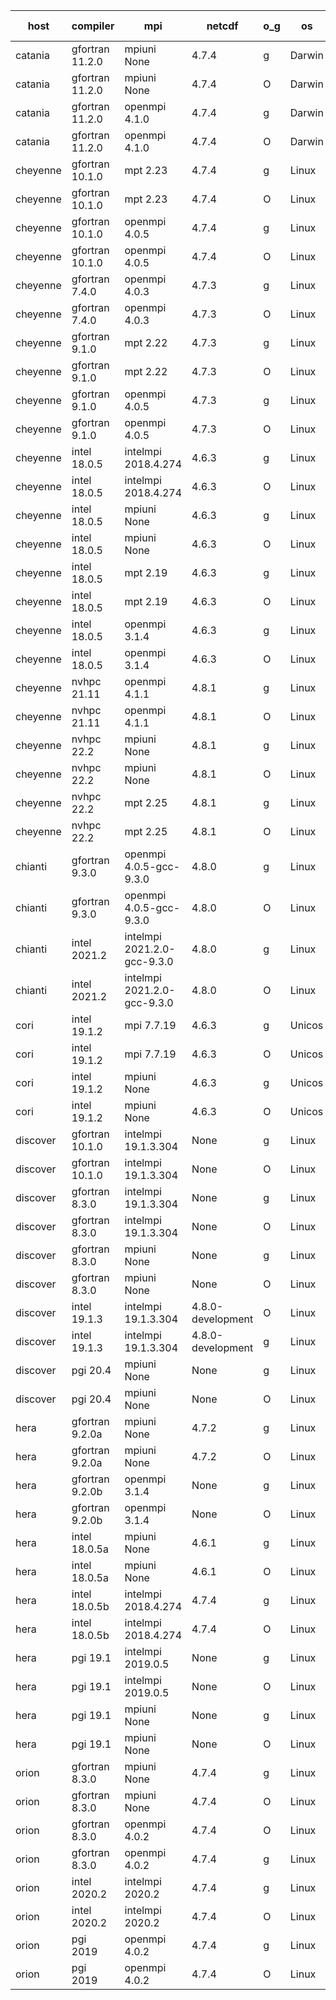 

| host     | compiler                              | mpi                      | netcdf        | o_g        | os       | build       | u_pass          | u_fail          | s_pass            | s_fail            | e_pass             | e_fail             | nuopc_pass       | nuopc_fail       | artifacts link          |
|----------|---------------------------------------|--------------------------|---------------|------------|----------|-------------|-----------------|-----------------|-------------------|-------------------|--------------------|--------------------|------------------|------------------|-------------------------|
| catania | gfortran 11.2.0 | mpiuni None  | 4.7.4  | g | Darwin | PASS | 12319 | 0 | 8 | 0 | 43 | 0 | None | None | <a href="https://github.com/esmf-org/esmf-test-artifacts/tree/a4e5ede705e6a61310a8ba3edbc817e88f0e905e/develop/gfortran/11.2.0/g/mpiuni/None" target="_blank">a4e5ede</a> | 
| catania | gfortran 11.2.0 | mpiuni None  | 4.7.4  | O | Darwin | PASS | 12319 | 0 | 8 | 0 | 43 | 0 | None | None | <a href="https://github.com/esmf-org/esmf-test-artifacts/tree/8dd03b254d2f5cceb5fa128cc2ec2da5ea01297f/develop/gfortran/11.2.0/O/mpiuni/None" target="_blank">8dd03b2</a> | 
| catania | gfortran 11.2.0 | openmpi 4.1.0  | 4.7.4  | g | Darwin | PASS | 13889 | 9 | 49 | 0 | 80 | 0 | 52 | 0 | <a href="https://github.com/esmf-org/esmf-test-artifacts/tree/a5adc935a9737571ace20e696cb5a829461f0f09/develop/gfortran/11.2.0/g/openmpi/4.1.0" target="_blank">a5adc93</a> | 
| catania | gfortran 11.2.0 | openmpi 4.1.0  | 4.7.4  | O | Darwin | PASS | 13889 | 9 | 49 | 0 | 80 | 0 | 52 | 0 | <a href="https://github.com/esmf-org/esmf-test-artifacts/tree/4c160d46339e7a5914b13ae36f53d861a0861344/develop/gfortran/11.2.0/O/openmpi/4.1.0" target="_blank">4c160d4</a> | 
| cheyenne | gfortran 10.1.0 | mpt 2.23  | 4.7.4  | g | Linux | PASS | 13898 | 0 | 49 | 0 | 80 | 0 | 52 | 0 | <a href="https://github.com/esmf-org/esmf-test-artifacts/tree/375da093af8a2a7a745b8b142fe894feb0b35e3f/develop/gfortran/10.1.0/g/mpt/2.23" target="_blank">375da09</a> | 
| cheyenne | gfortran 10.1.0 | mpt 2.23  | 4.7.4  | O | Linux | PASS | 13898 | 0 | 49 | 0 | 80 | 0 | 52 | 0 | <a href="https://github.com/esmf-org/esmf-test-artifacts/tree/fdb56627a29856f97100ba568e9c8cdc52949968/develop/gfortran/10.1.0/O/mpt/2.23" target="_blank">fdb5662</a> | 
| cheyenne | gfortran 10.1.0 | openmpi 4.0.5  | 4.7.4  | g | Linux | PASS | 13898 | 0 | 49 | 0 | 80 | 0 | 52 | 0 | <a href="https://github.com/esmf-org/esmf-test-artifacts/tree/ef15e896b764cd489339ddc8470bdd8ea7ba1ac0/develop/gfortran/10.1.0/g/openmpi/4.0.5" target="_blank">ef15e89</a> | 
| cheyenne | gfortran 10.1.0 | openmpi 4.0.5  | 4.7.4  | O | Linux | PASS | 13898 | 0 | 49 | 0 | 80 | 0 | 52 | 0 | <a href="https://github.com/esmf-org/esmf-test-artifacts/tree/50dc2a10a384617bafc7f01080e2fa1142363359/develop/gfortran/10.1.0/O/openmpi/4.0.5" target="_blank">50dc2a1</a> | 
| cheyenne | gfortran 7.4.0 | openmpi 4.0.3  | 4.7.3  | g | Linux | PASS | 13898 | 0 | 49 | 0 | 80 | 0 | 52 | 0 | <a href="https://github.com/esmf-org/esmf-test-artifacts/tree/099f57f13b045973fe66615cd1fe11fd235e0513/develop/gfortran/7.4.0/g/openmpi/4.0.3" target="_blank">099f57f</a> | 
| cheyenne | gfortran 7.4.0 | openmpi 4.0.3  | 4.7.3  | O | Linux | PASS | 13898 | 0 | 49 | 0 | 80 | 0 | 52 | 0 | <a href="https://github.com/esmf-org/esmf-test-artifacts/tree/d4ad0792251e7e2ba879e2d9cacec67deca2b528/develop/gfortran/7.4.0/O/openmpi/4.0.3" target="_blank">d4ad079</a> | 
| cheyenne | gfortran 9.1.0 | mpt 2.22  | 4.7.3  | g | Linux | PASS | 13898 | 0 | 49 | 0 | 80 | 0 | 52 | 0 | <a href="https://github.com/esmf-org/esmf-test-artifacts/tree/6b326af774ccc410a0bb4b224698fcac386e06ca/develop/gfortran/9.1.0/g/mpt/2.22" target="_blank">6b326af</a> | 
| cheyenne | gfortran 9.1.0 | mpt 2.22  | 4.7.3  | O | Linux | PASS | 13898 | 0 | 49 | 0 | 80 | 0 | 52 | 0 | <a href="https://github.com/esmf-org/esmf-test-artifacts/tree/2f763429fc8353141324aa500a0267d7d5879d7d/develop/gfortran/9.1.0/O/mpt/2.22" target="_blank">2f76342</a> | 
| cheyenne | gfortran 9.1.0 | openmpi 4.0.5  | 4.7.3  | g | Linux | PASS | 13898 | 0 | 49 | 0 | 80 | 0 | 52 | 0 | <a href="https://github.com/esmf-org/esmf-test-artifacts/tree/6b353dd705d92e5bb703106d358bf16ab6e31cd7/develop/gfortran/9.1.0/g/openmpi/4.0.5" target="_blank">6b353dd</a> | 
| cheyenne | gfortran 9.1.0 | openmpi 4.0.5  | 4.7.3  | O | Linux | PASS | None | None | None | None | None | None | None | None | <a href="https://github.com/esmf-org/esmf-test-artifacts/tree/2a7433bf734bd270610aa45912a87617fdd1eb79/develop/gfortran/9.1.0/O/openmpi/4.0.5" target="_blank">2a7433b</a> | 
| cheyenne | intel 18.0.5 | intelmpi 2018.4.274  | 4.6.3  | g | Linux | PASS | 13898 | 0 | 49 | 0 | 80 | 0 | 52 | 0 | <a href="https://github.com/esmf-org/esmf-test-artifacts/tree/3bf0e8e35d2ec666d4c25ebc46d21b44c98b9f08/develop/intel/18.0.5/g/intelmpi/2018.4.274" target="_blank">3bf0e8e</a> | 
| cheyenne | intel 18.0.5 | intelmpi 2018.4.274  | 4.6.3  | O | Linux | PASS | 13898 | 0 | 49 | 0 | 80 | 0 | 52 | 0 | <a href="https://github.com/esmf-org/esmf-test-artifacts/tree/cda3f4e72876504e56d7ed3f526ab6e383b11a0e/develop/intel/18.0.5/O/intelmpi/2018.4.274" target="_blank">cda3f4e</a> | 
| cheyenne | intel 18.0.5 | mpiuni None  | 4.6.3  | g | Linux | PASS | 12319 | 0 | 8 | 0 | 43 | 0 | None | None | <a href="https://github.com/esmf-org/esmf-test-artifacts/tree/6bc0ce379161cabdfe0c0989b966d17248239f01/develop/intel/18.0.5/g/mpiuni/None" target="_blank">6bc0ce3</a> | 
| cheyenne | intel 18.0.5 | mpiuni None  | 4.6.3  | O | Linux | PASS | 12319 | 0 | 8 | 0 | 43 | 0 | None | None | <a href="https://github.com/esmf-org/esmf-test-artifacts/tree/46b559ffdcb5003e0f6b40622264cdc8f8626dd7/develop/intel/18.0.5/O/mpiuni/None" target="_blank">46b559f</a> | 
| cheyenne | intel 18.0.5 | mpt 2.19  | 4.6.3  | g | Linux | PASS | 13898 | 0 | 49 | 0 | 80 | 0 | 52 | 0 | <a href="https://github.com/esmf-org/esmf-test-artifacts/tree/63e6c4ae15eadde0dd4c33e6f827297fee7951b9/develop/intel/18.0.5/g/mpt/2.19" target="_blank">63e6c4a</a> | 
| cheyenne | intel 18.0.5 | mpt 2.19  | 4.6.3  | O | Linux | PASS | 13898 | 0 | 49 | 0 | 80 | 0 | 52 | 0 | <a href="https://github.com/esmf-org/esmf-test-artifacts/tree/5b897cd093be578c8558437f78e38d2be3a063e7/develop/intel/18.0.5/O/mpt/2.19" target="_blank">5b897cd</a> | 
| cheyenne | intel 18.0.5 | openmpi 3.1.4  | 4.6.3  | g | Linux | PASS | 13898 | 0 | 49 | 0 | 80 | 0 | 52 | 0 | <a href="https://github.com/esmf-org/esmf-test-artifacts/tree/70d0ca2234a8d35f92d238646cd083cff68a7484/develop/intel/18.0.5/g/openmpi/3.1.4" target="_blank">70d0ca2</a> | 
| cheyenne | intel 18.0.5 | openmpi 3.1.4  | 4.6.3  | O | Linux | PASS | 13898 | 0 | 49 | 0 | 80 | 0 | 52 | 0 | <a href="https://github.com/esmf-org/esmf-test-artifacts/tree/96b1e204b2c31785d6c1415445994a63bb1bd0e3/develop/intel/18.0.5/O/openmpi/3.1.4" target="_blank">96b1e20</a> | 
| cheyenne | nvhpc 21.11 | openmpi 4.1.1  | 4.8.1  | g | Linux | PASS | 13001 | 897 | 35 | 14 | 66 | 14 | 10 | 42 | <a href="https://github.com/esmf-org/esmf-test-artifacts/tree/872e5a97c07ac1ca73df87d9d756884945b19908/develop/nvhpc/21.11/g/openmpi/4.1.1" target="_blank">872e5a9</a> | 
| cheyenne | nvhpc 21.11 | openmpi 4.1.1  | 4.8.1  | O | Linux | PASS | 13893 | 5 | 49 | 0 | 80 | 0 | 45 | 7 | <a href="https://github.com/esmf-org/esmf-test-artifacts/tree/896305f512143eb084ac417e54d6892ceea998d2/develop/nvhpc/21.11/O/openmpi/4.1.1" target="_blank">896305f</a> | 
| cheyenne | nvhpc 22.2 | mpiuni None  | 4.8.1  | g | Linux | PASS | 11682 | 637 | 4 | 4 | 40 | 3 | None | None | <a href="https://github.com/esmf-org/esmf-test-artifacts/tree/bc9eb2c485496a6e02ebd675a8e494226e15767f/develop/nvhpc/22.2/g/mpiuni/None" target="_blank">bc9eb2c</a> | 
| cheyenne | nvhpc 22.2 | mpiuni None  | 4.8.1  | O | Linux | PASS | 12317 | 2 | 8 | 0 | 43 | 0 | None | None | <a href="https://github.com/esmf-org/esmf-test-artifacts/tree/806f06048055293df3451008d3e66d09399f7f4c/develop/nvhpc/22.2/O/mpiuni/None" target="_blank">806f060</a> | 
| cheyenne | nvhpc 22.2 | mpt 2.25  | 4.8.1  | g | Linux | PASS | 13013 | 885 | 35 | 14 | 66 | 14 | 10 | 42 | <a href="https://github.com/esmf-org/esmf-test-artifacts/tree/84c90b4324ebed750fb72da6f8d83ecdbd1b22c6/develop/nvhpc/22.2/g/mpt/2.25" target="_blank">84c90b4</a> | 
| cheyenne | nvhpc 22.2 | mpt 2.25  | 4.8.1  | O | Linux | PASS | 13895 | 3 | 49 | 0 | 80 | 0 | 45 | 7 | <a href="https://github.com/esmf-org/esmf-test-artifacts/tree/1bd8321edc1e4e299564a528313f7d91518e3773/develop/nvhpc/22.2/O/mpt/2.25" target="_blank">1bd8321</a> | 
| chianti | gfortran 9.3.0 | openmpi 4.0.5-gcc-9.3.0  | 4.8.0  | g | Linux | PASS | 13898 | 0 | 49 | 0 | 80 | 0 | 52 | 0 | <a href="https://github.com/esmf-org/esmf-test-artifacts/tree/7956e73938a0e8b25c912374ad0bcb4a114ec33a/develop/gfortran/9.3.0/g/openmpi/4.0.5-gcc-9.3.0" target="_blank">7956e73</a> | 
| chianti | gfortran 9.3.0 | openmpi 4.0.5-gcc-9.3.0  | 4.8.0  | O | Linux | PASS | 13898 | 0 | 49 | 0 | 80 | 0 | 52 | 0 | <a href="https://github.com/esmf-org/esmf-test-artifacts/tree/a13f2e49bd8893964f6c7f8a7180364c0c42bff8/develop/gfortran/9.3.0/O/openmpi/4.0.5-gcc-9.3.0" target="_blank">a13f2e4</a> | 
| chianti | intel 2021.2 | intelmpi 2021.2.0-gcc-9.3.0  | 4.8.0  | g | Linux | PASS | 13898 | 0 | 49 | 0 | 80 | 0 | 52 | 0 | <a href="https://github.com/esmf-org/esmf-test-artifacts/tree/387680ac1eb2681d1dc2c5c94b23659dd883113c/develop/intel/2021.2/g/intelmpi/2021.2.0-gcc-9.3.0" target="_blank">387680a</a> | 
| chianti | intel 2021.2 | intelmpi 2021.2.0-gcc-9.3.0  | 4.8.0  | O | Linux | PASS | 13898 | 0 | 49 | 0 | 80 | 0 | 52 | 0 | <a href="https://github.com/esmf-org/esmf-test-artifacts/tree/b7aef266c7b40e3fec73553d995c0ccbb497d9af/develop/intel/2021.2/O/intelmpi/2021.2.0-gcc-9.3.0" target="_blank">b7aef26</a> | 
| cori | intel 19.1.2 | mpi 7.7.19  | 4.6.3  | g | Unicos | PASS | 13898 | 0 | 49 | 0 | 80 | 0 | 52 | 0 | <a href="https://github.com/esmf-org/esmf-test-artifacts/tree/2e6460bc0270ac677833f669add1efd71c8696b4/develop/intel/19.1.2/g/mpi/7.7.19" target="_blank">2e6460b</a> | 
| cori | intel 19.1.2 | mpi 7.7.19  | 4.6.3  | O | Unicos | PASS | 13898 | 0 | 49 | 0 | 80 | 0 | 52 | 0 | <a href="https://github.com/esmf-org/esmf-test-artifacts/tree/a79e8dbf1ad46adb1d58c5dd49dbaecfdd569f09/develop/intel/19.1.2/O/mpi/7.7.19" target="_blank">a79e8db</a> | 
| cori | intel 19.1.2 | mpiuni None  | 4.6.3  | g | Unicos | PASS | 12319 | 0 | 8 | 0 | 43 | 0 | None | None | <a href="https://github.com/esmf-org/esmf-test-artifacts/tree/36818c6410af7c56c62d96f032eaaaacd6edc052/develop/intel/19.1.2/g/mpiuni/None" target="_blank">36818c6</a> | 
| cori | intel 19.1.2 | mpiuni None  | 4.6.3  | O | Unicos | PASS | 12319 | 0 | 8 | 0 | 43 | 0 | None | None | <a href="https://github.com/esmf-org/esmf-test-artifacts/tree/2741198fba50fd828f97cc39aa420d41a236bb49/develop/intel/19.1.2/O/mpiuni/None" target="_blank">2741198</a> | 
| discover | gfortran 10.1.0 | intelmpi 19.1.3.304  | None  | g | Linux | PASS | 13883 | 15 | 49 | 0 | 80 | 0 | 52 | 0 | <a href="https://github.com/esmf-org/esmf-test-artifacts/tree/331962674ca33f1bc48dd9b1e6feb22a2da56637/develop/gfortran/10.1.0/g/intelmpi/19.1.3.304" target="_blank">3319626</a> | 
| discover | gfortran 10.1.0 | intelmpi 19.1.3.304  | None  | O | Linux | PASS | 13883 | 15 | 49 | 0 | 80 | 0 | 52 | 0 | <a href="https://github.com/esmf-org/esmf-test-artifacts/tree/627c125f15ae37d6120a4a95c135fde929b5e34c/develop/gfortran/10.1.0/O/intelmpi/19.1.3.304" target="_blank">627c125</a> | 
| discover | gfortran 8.3.0 | intelmpi 19.1.3.304  | None  | g | Linux | PASS | 13883 | 15 | 49 | 0 | 80 | 0 | 52 | 0 | <a href="https://github.com/esmf-org/esmf-test-artifacts/tree/027b7a4d3366b21c5b5edb86ad80707514c4caf1/develop/gfortran/8.3.0/g/intelmpi/19.1.3.304" target="_blank">027b7a4</a> | 
| discover | gfortran 8.3.0 | intelmpi 19.1.3.304  | None  | O | Linux | PASS | 13883 | 15 | 49 | 0 | 80 | 0 | 52 | 0 | <a href="https://github.com/esmf-org/esmf-test-artifacts/tree/07694d10865492f75994d8a739efc8b353b05b85/develop/gfortran/8.3.0/O/intelmpi/19.1.3.304" target="_blank">07694d1</a> | 
| discover | gfortran 8.3.0 | mpiuni None  | None  | g | Linux | PASS | 12319 | 0 | 8 | 0 | 43 | 0 | None | None | <a href="https://github.com/esmf-org/esmf-test-artifacts/tree/c5212f97f32c4660ffd5ef4f6e858f3214f2001c/develop/gfortran/8.3.0/g/mpiuni/None" target="_blank">c5212f9</a> | 
| discover | gfortran 8.3.0 | mpiuni None  | None  | O | Linux | PASS | 12319 | 0 | 8 | 0 | 43 | 0 | None | None | <a href="https://github.com/esmf-org/esmf-test-artifacts/tree/8e034f51d5311ebe5df72e04dceb152dabb46620/develop/gfortran/8.3.0/O/mpiuni/None" target="_blank">8e034f5</a> | 
| discover | intel 19.1.3 | intelmpi 19.1.3.304  | 4.8.0-development  | O | Linux | PASS | 13898 | 0 | 49 | 0 | 80 | 0 | 52 | 0 | <a href="https://github.com/esmf-org/esmf-test-artifacts/tree/fb54a994cd321bcdf4b055ae9ec095a8c1e49307/develop/intel/19.1.3/O/intelmpi/19.1.3.304" target="_blank">fb54a99</a> | 
| discover | intel 19.1.3 | intelmpi 19.1.3.304  | 4.8.0-development  | g | Linux | PASS | 13898 | 0 | 49 | 0 | 80 | 0 | 52 | 0 | <a href="https://github.com/esmf-org/esmf-test-artifacts/tree/fcd754fcd3182d7023bedc76e20f875e0816ab93/develop/intel/19.1.3/g/intelmpi/19.1.3.304" target="_blank">fcd754f</a> | 
| discover | pgi 20.4 | mpiuni None  | None  | g | Linux | PASS | 11694 | 625 | 4 | 4 | 40 | 3 | None | None | <a href="https://github.com/esmf-org/esmf-test-artifacts/tree/5aab452bdcd4cd9a02f62c7a32d1e9bc3477e722/develop/pgi/20.4/g/mpiuni/None" target="_blank">5aab452</a> | 
| discover | pgi 20.4 | mpiuni None  | None  | O | Linux | PASS | 11694 | 625 | 6 | 2 | 40 | 3 | None | None | <a href="https://github.com/esmf-org/esmf-test-artifacts/tree/f1526588925667e0addc408a39ffc5664f0812da/develop/pgi/20.4/O/mpiuni/None" target="_blank">f152658</a> | 
| hera | gfortran 9.2.0a | mpiuni None  | 4.7.2  | g | Linux | PASS | 12319 | 0 | 8 | 0 | 43 | 0 | None | None | <a href="https://github.com/esmf-org/esmf-test-artifacts/tree/b95491a35a4963649164ebf0a415772177be7ded/develop/gfortran/9.2.0a/g/mpiuni/None" target="_blank">b95491a</a> | 
| hera | gfortran 9.2.0a | mpiuni None  | 4.7.2  | O | Linux | PASS | 12319 | 0 | 8 | 0 | 43 | 0 | None | None | <a href="https://github.com/esmf-org/esmf-test-artifacts/tree/9437281dc0204ba81eddb41171cc02584e657f2c/develop/gfortran/9.2.0a/O/mpiuni/None" target="_blank">9437281</a> | 
| hera | gfortran 9.2.0b | openmpi 3.1.4  | None  | g | Linux | PASS | 13898 | 0 | 49 | 0 | 80 | 0 | 52 | 0 | <a href="https://github.com/esmf-org/esmf-test-artifacts/tree/3c9528b84bc18c75c942b40130e4295cfab6c0bf/develop/gfortran/9.2.0b/g/openmpi/3.1.4" target="_blank">3c9528b</a> | 
| hera | gfortran 9.2.0b | openmpi 3.1.4  | None  | O | Linux | PASS | 13898 | 0 | 49 | 0 | 80 | 0 | 52 | 0 | <a href="https://github.com/esmf-org/esmf-test-artifacts/tree/58b9f912a14ae6284c4dd451e60461e17af9bd3e/develop/gfortran/9.2.0b/O/openmpi/3.1.4" target="_blank">58b9f91</a> | 
| hera | intel 18.0.5a | mpiuni None  | 4.6.1  | g | Linux | PASS | 12319 | 0 | 8 | 0 | 43 | 0 | None | None | <a href="https://github.com/esmf-org/esmf-test-artifacts/tree/d3bd3acb6b0e50fb399e26e182f3626a12804259/develop/intel/18.0.5a/g/mpiuni/None" target="_blank">d3bd3ac</a> | 
| hera | intel 18.0.5a | mpiuni None  | 4.6.1  | O | Linux | PASS | 12319 | 0 | 8 | 0 | 43 | 0 | None | None | <a href="https://github.com/esmf-org/esmf-test-artifacts/tree/7bb46faf1b9e7eb81b4b2008cf8931ca2e5975f1/develop/intel/18.0.5a/O/mpiuni/None" target="_blank">7bb46fa</a> | 
| hera | intel 18.0.5b | intelmpi 2018.4.274  | 4.7.4  | g | Linux | PASS | 13898 | 0 | 49 | 0 | 80 | 0 | 52 | 0 | <a href="https://github.com/esmf-org/esmf-test-artifacts/tree/7ab7b1e2b5f8e20e5242b36f37ff0a31386178fa/develop/intel/18.0.5b/g/intelmpi/2018.4.274" target="_blank">7ab7b1e</a> | 
| hera | intel 18.0.5b | intelmpi 2018.4.274  | 4.7.4  | O | Linux | PASS | 13898 | 0 | 49 | 0 | 80 | 0 | 52 | 0 | <a href="https://github.com/esmf-org/esmf-test-artifacts/tree/24e1c50f0fe376d05d0c168449b22e067ba0404a/develop/intel/18.0.5b/O/intelmpi/2018.4.274" target="_blank">24e1c50</a> | 
| hera | pgi 19.1 | intelmpi 2019.0.5  | None  | g | Linux | PASS | 13021 | 877 | None | None | None | None | None | None | <a href="https://github.com/esmf-org/esmf-test-artifacts/tree/5aeac7badf6ed5d3c3dc66aa24c3ae02a0c185da/develop/pgi/19.1/g/intelmpi/2019.0.5" target="_blank">5aeac7b</a> | 
| hera | pgi 19.1 | intelmpi 2019.0.5  | None  | O | Linux | PASS | 13069 | 829 | None | None | None | None | None | None | <a href="https://github.com/esmf-org/esmf-test-artifacts/tree/fa249a908265cd0537795b3e4ba7a8d380b9e6c5/develop/pgi/19.1/O/intelmpi/2019.0.5" target="_blank">fa249a9</a> | 
| hera | pgi 19.1 | mpiuni None  | None  | g | Linux | PASS | 11694 | 625 | 4 | 4 | None | None | None | None | <a href="https://github.com/esmf-org/esmf-test-artifacts/tree/34442a08d0664167941b1c860d9bf0013e1040f9/develop/pgi/19.1/g/mpiuni/None" target="_blank">34442a0</a> | 
| hera | pgi 19.1 | mpiuni None  | None  | O | Linux | PASS | 11694 | 625 | 6 | 2 | None | None | None | None | <a href="https://github.com/esmf-org/esmf-test-artifacts/tree/4578948d9704c80fce6f020dc0b220875bac8d0b/develop/pgi/19.1/O/mpiuni/None" target="_blank">4578948</a> | 
| orion | gfortran 8.3.0 | mpiuni None  | 4.7.4  | g | Linux | PASS | 12319 | 0 | 8 | 0 | 43 | 0 | None | None | <a href="https://github.com/esmf-org/esmf-test-artifacts/tree/4fd6a8106b7eaa99ca175e8c55889ce38d99c575/develop/gfortran/8.3.0/g/mpiuni/None" target="_blank">4fd6a81</a> | 
| orion | gfortran 8.3.0 | mpiuni None  | 4.7.4  | O | Linux | PASS | 12319 | 0 | 8 | 0 | 43 | 0 | None | None | <a href="https://github.com/esmf-org/esmf-test-artifacts/tree/bc0a5ff38d06438d9ea4c96c098847c751c08c49/develop/gfortran/8.3.0/O/mpiuni/None" target="_blank">bc0a5ff</a> | 
| orion | gfortran 8.3.0 | openmpi 4.0.2  | 4.7.4  | O | Linux | PASS | 13898 | 0 | 49 | 0 | 80 | 0 | 52 | 0 | <a href="https://github.com/esmf-org/esmf-test-artifacts/tree/183b6cac552ec3104a102c546f43a4bfdec1b6ea/develop/gfortran/8.3.0/O/openmpi/4.0.2" target="_blank">183b6ca</a> | 
| orion | gfortran 8.3.0 | openmpi 4.0.2  | 4.7.4  | g | Linux | PASS | 13898 | 0 | 49 | 0 | 80 | 0 | 52 | 0 | <a href="https://github.com/esmf-org/esmf-test-artifacts/tree/2563c193cd68b00f39dec5322f421c9b05d6c3eb/develop/gfortran/8.3.0/g/openmpi/4.0.2" target="_blank">2563c19</a> | 
| orion | intel 2020.2 | intelmpi 2020.2  | 4.7.4  | g | Linux | PASS | 13898 | 0 | 49 | 0 | 80 | 0 | 52 | 0 | <a href="https://github.com/esmf-org/esmf-test-artifacts/tree/81189e06400ef2f9011cf8bbca6800566bf05d44/develop/intel/2020.2/g/intelmpi/2020.2" target="_blank">81189e0</a> | 
| orion | intel 2020.2 | intelmpi 2020.2  | 4.7.4  | O | Linux | PASS | 13898 | 0 | 49 | 0 | 80 | 0 | 52 | 0 | <a href="https://github.com/esmf-org/esmf-test-artifacts/tree/adb185ef3b4a9fa7f36c304cf50bf0accee2df29/develop/intel/2020.2/O/intelmpi/2020.2" target="_blank">adb185e</a> | 
| orion | pgi 2019 | openmpi 4.0.2  | 4.7.4  | g | Linux | PASS | 13003 | 895 | 35 | 14 | 66 | 14 | 10 | 42 | <a href="https://github.com/esmf-org/esmf-test-artifacts/tree/da607ca7391c5e80f3d1429841c44f16b2583786/develop/pgi/2019/g/openmpi/4.0.2" target="_blank">da607ca</a> | 
| orion | pgi 2019 | openmpi 4.0.2  | 4.7.4  | O | Linux | PASS | 13051 | 847 | 37 | 12 | 68 | 12 | 10 | 42 | <a href="https://github.com/esmf-org/esmf-test-artifacts/tree/97145f152b59c0485ecf975f4aa1b530d555ab2c/develop/pgi/2019/O/openmpi/4.0.2" target="_blank">97145f1</a> | 
